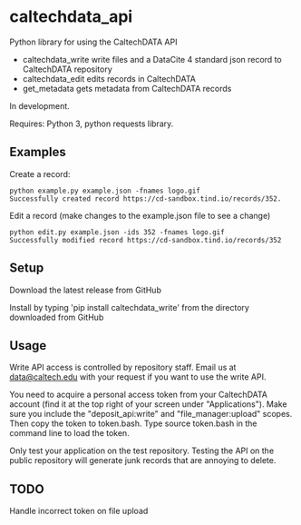 # caltechdata_api

Python library for using the CaltechDATA API

- caltechdata_write write files and a DataCite 4 standard json record to CaltechDATA repository
- caltechdata_edit edits records in CaltechDATA
- get_metadata gets metadata from CaltechDATA records

In development. 

Requires: Python 3, python requests library. 

## Examples

Create a record:

```shell
python example.py example.json -fnames logo.gif
Successfully created record https://cd-sandbox.tind.io/records/352.  
```

Edit a record (make changes to the example.json file to see a change)
```
python edit.py example.json -ids 352 -fnames logo.gif
Successfully modified record https://cd-sandbox.tind.io/records/352
```

## Setup 

Download the latest release from GitHub

Install by typing 'pip install caltechdata_write'
from the directory downloaded from GitHub

## Usage

Write API access is controlled by repository staff.  Email us at data@caltech.edu 
with your request if you want to use the write API.

You need to acquire a personal access token from your CaltechDATA account
(find it at the top right of your screen under "Applications").
Make sure you include the "deposit_api:write" and "file_manager:upload"
scopes.  Then copy the token to token.bash.  Type source token.bash in 
the command line to load the token.  

Only test your application on the test repository.  Testing the API on the public 
repository will generate junk records that are annoying to delete.

## TODO

Handle incorrect token on file upload
